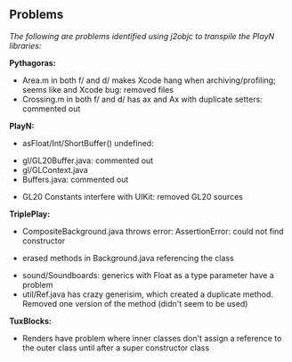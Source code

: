 ## Problems ##

*The following are problems identified using j2objc to transpile the PlayN libraries:*

**Pythagoras:**
* Area.m in both f/ and d/ makes Xcode hang when archiving/profiling; seems like and Xcode bug: removed files
* Crossing.m in both f/ and d/ has ax and Ax with duplicate setters: commented out

**PlayN:**
* asFloat/Int/ShortBuffer() undefined:
 - gl/GL20Buffer.java: commented out
 - gl/GLContext.java
 - Buffers.java: commented out
* GL20 Constants interfere with UIKit: removed GL20 sources

**TriplePlay:**
* CompositeBackground.java throws error: AssertionError: could not find constructor
 - erased methods in Background.java referencing the class 
* sound/Soundboards: generics with Float as a type parameter have a problem
* util/Ref.java has crazy generisim, which created a duplicate method. Removed one version of the method (didn't seem to be used)

**TuxBlocks:**
* Renders have problem where inner classes don't assign a reference to the outer class until after a super constructor class
